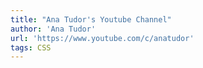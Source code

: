 ```yaml
---
title: "Ana Tudor's Youtube Channel"
author: 'Ana Tudor'
url: 'https://www.youtube.com/c/anatudor'
tags: CSS
---
```

